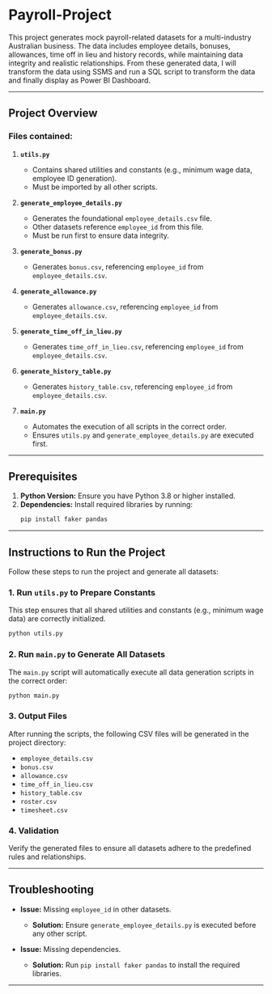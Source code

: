﻿# Payroll-Project

This project generates mock payroll-related datasets for a multi-industry Australian business. The data includes employee details, bonuses, allowances, time off in lieu and history records, while maintaining data integrity and realistic relationships. From these generated data, I will transform the data using SSMS and run a SQL script to transform the data and finally display as Power BI Dashboard.

---

## Project Overview

### Files contained:

1. **`utils.py`**
   - Contains shared utilities and constants (e.g., minimum wage data, employee ID generation).
   - Must be imported by all other scripts.

2. **`generate_employee_details.py`**
   - Generates the foundational `employee_details.csv` file.
   - Other datasets reference `employee_id` from this file.
   - Must be run first to ensure data integrity.

3. **`generate_bonus.py`**
   - Generates `bonus.csv`, referencing `employee_id` from `employee_details.csv`.

4. **`generate_allowance.py`**
   - Generates `allowance.csv`, referencing `employee_id` from `employee_details.csv`.

5. **`generate_time_off_in_lieu.py`**
   - Generates `time_off_in_lieu.csv`, referencing `employee_id` from `employee_details.csv`.

6. **`generate_history_table.py`**
   - Generates `history_table.csv`, referencing `employee_id` from `employee_details.csv`.

7. **`main.py`**
   - Automates the execution of all scripts in the correct order.
   - Ensures `utils.py` and `generate_employee_details.py` are executed first.

---

## Prerequisites

1. **Python Version:** Ensure you have Python 3.8 or higher installed.
2. **Dependencies:** Install required libraries by running:
   ```bash
   pip install faker pandas
   ```

---

## Instructions to Run the Project

Follow these steps to run the project and generate all datasets:

### 1. Run `utils.py` to Prepare Constants
This step ensures that all shared utilities and constants (e.g., minimum wage data) are correctly initialized.
   ```bash
   python utils.py
   ```

### 2. Run `main.py` to Generate All Datasets
The `main.py` script will automatically execute all data generation scripts in the correct order:
   ```bash
   python main.py
   ```

### 3. Output Files
After running the scripts, the following CSV files will be generated in the project directory:
   - `employee_details.csv`
   - `bonus.csv`
   - `allowance.csv`
   - `time_off_in_lieu.csv`
   - `history_table.csv`
   - `roster.csv`
   - `timesheet.csv`

### 4. Validation
Verify the generated files to ensure all datasets adhere to the predefined rules and relationships.

---

## Troubleshooting

- **Issue:** Missing `employee_id` in other datasets.
  - **Solution:** Ensure `generate_employee_details.py` is executed before any other script.

- **Issue:** Missing dependencies.
  - **Solution:** Run `pip install faker pandas` to install the required libraries.

---
#
